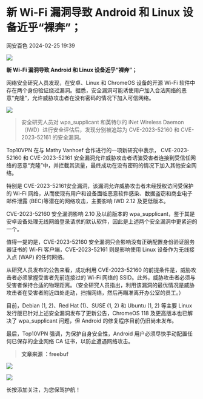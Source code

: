 #  新 Wi-Fi 漏洞导致 Android 和 Linux 设备近乎“裸奔”；   
 网安百色   2024-02-25 19:39  
  
![](https://mmbiz.qpic.cn/mmbiz_gif/1QIbxKfhZo6TLA19pviaCFfbrwwfDkd81KlLEPjVUhNmpUTv82EJhu2QnczPmf7nU0UicVQhD3icJZp2vicGaWur0w/640?wx_fmt=gif "")  
  
  
  
**新 Wi-Fi 漏洞导致 Android 和 Linux 设备近乎“裸奔”；**  
  
  
网络安全研究人员发现，在安卓、Linux 和 ChromeOS 设备的开源 Wi-Fi 软件中存在两个身份验证绕过漏洞。据悉，安全漏洞可能诱使用户加入合法网络的恶意“克隆”，允许威胁攻击者在没有密码的情况下加入可信网络。  
  
  
![](https://mmbiz.qpic.cn/mmbiz_jpg/qq5rfBadR38COhAGL1UiaNSe0bOURNu5P6u8siaI4U8jGdica5gZdFeD6N45m2JyoAibxy58dJrAg7uduW6TiagUevA/640?wx_fmt=jpeg&from=appmsg&wx_lazy=1&wx_co=1 "")  
  
> 安全研究人员对 wpa_supplicant 和英特尔的 iNet Wireless Daemon（IWD）进行安全评估后，发现分别被追踪为 CVE-2023-52160 和 CVE-2023-52161 的安全漏洞。  
  
  
  
Top10VPN 在与 Mathy Vanhoef 合作进行的一项新研究中表示， CVE-2023-52160 和 CVE-2023-52161 安全漏洞允许威胁攻击者诱骗受害者连接到受信任网络的恶意“克隆”中，并拦截其流量，最终成功在没有密码的情况下加入其他安全网络。  
  
  
特别是 CVE-2023-52161安全漏洞，该漏洞允许威胁攻击者未经授权访问受保护的 Wi-Fi 网络，从而使现有用户和设备面临恶意软件感染、数据盗窃和商业电子邮件泄露 (BEC)等潜在的网络攻击，主要影响 IWD 2.12 及更低版本。  
  
  
CVE-2023-52160 安全漏洞影响 2.10 及以前版本的 wpa_supplicant，鉴于其是安卓设备处理无线网络登录请求的默认软件，因此是上述两个安全漏洞中更紧迫的一个。  
  
  
值得一提的是，CVE-2023-52160 安全漏洞只会影响没有正确配置身份验证服务器证书的 Wi-Fi 客户端，CVE-2023-52161 则是影响使用 Linux 设备作为无线接入点 (WAP) 的任何网络。  
  
  
从研究人员发布的公告来看，成功利用 CVE-2023-52160 的前提条件是，威胁攻击者必须掌握受害者先前连接过的 Wi-Fi 网络的 SSID。此外，威胁攻击者必须与受害者保持合适的物理距离。（安全研究人员指出，利用该漏洞的最优情况是威胁攻击者在受害者附近四处走动，扫描网络，然后再瞄准离开办公室的员工。）  
  
  
目前，Debian (1, 2)、Red Hat (1)、SUSE (1, 2) 和 Ubuntu (1, 2) 等主要 Linux 发行版已针对上述安全漏洞发布了更新公告，ChromeOS 118 及更高版本也已解决了 wpa_supplicant 问题，但 Android 的修复程序目前仍旧尚未发布。  
  
  
最后，Top10VPN 强调，为保护自身安全性，Android 用户必须尽快手动配置任何已保存的企业网络 CA 证书，以防止遭遇网络攻击。  
  
  
> **文章来源 ：freebuf**  
  
  
  
![](https://mmbiz.qpic.cn/mmbiz_jpg/1QIbxKfhZo6M60aLu6MNdy20VjcnyaGECz7d9mYhdbclWg7wibJsickPUrnmNyFcvsjSYUqq5OPVPEXfW1SwkXCw/640?wx_fmt=jpeg "")  
  
![](https://mmbiz.qpic.cn/mmbiz_gif/1QIbxKfhZo57Spb4ibrib8VUZd2ibdF9wHbvr4RwYJ4H2z6571icFIdSZXIpNH2YfW16ETwHh3ict3gtpW3W2fJqDmw/640?wx_fmt=gif "")  
  
长按添加关注，为您保驾护航！  
  
  
